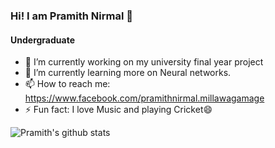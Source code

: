 ### Hi! I am Pramith Nirmal 👋
#### Undergraduate

- 🔭 I’m currently working on my university final year project
- 🌱 I’m currently learning more on Neural networks.
- 📫 How to reach me: https://www.facebook.com/pramithnirmal.millawagamage
- ⚡ Fun fact: I love Music and playing Cricket😄
<!--
**nirmalgamage/nirmalgamage** is a ✨ _special_ ✨ repository because its `README.md` (this file) appears on your GitHub profile.
-->
![Pramith's github stats](https://github-readme-stats.vercel.app/api?username=nirmalgamage&show_icons=true&hide=issues)

